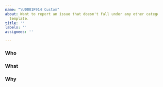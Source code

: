 ```yaml
---
name: "\U0001F914 Custom"
about: Want to report an issue that doesn't fall under any other category? Use this
  template.
title: ''
labels: ''
assignees: ''

---
```


<!--
Hello Gitcoiner!

Please use the template below for issue ideas or bugs found within Gitcoin.
If it is general support you need, reach out to us on [Discord](https://discord.com/invite/83BK5z55yB)

Provide a general summary of the issue in the title above and use relevant fields below to define the problem.

-->
### Who

### What 

### Why
